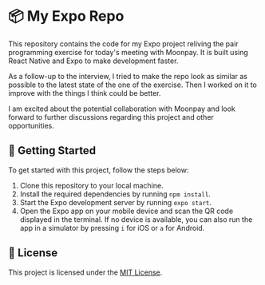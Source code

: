 # 📦 My Expo Repo

This repository contains the code for my Expo project reliving the pair programming exercise for today's meeting with Moonpay. It is built using React Native and Expo to make development faster.

As a follow-up to the interview, I tried to make the repo look as similar as possible to the latest state of the one of the exercise. Then I worked on it to improve with the things I think could be better.

I am excited about the potential collaboration with Moonpay and look forward to further discussions regarding this project and other opportunities.

## 🚀 Getting Started

To get started with this project, follow the steps below:

1. Clone this repository to your local machine.
2. Install the required dependencies by running `npm install`.
3. Start the Expo development server by running `expo start`.
4. Open the Expo app on your mobile device and scan the QR code displayed in the terminal. If no device is available, you can also run the app in a simulator by pressing `i` for iOS or `a` for Android.

## 📝 License

This project is licensed under the [MIT License](LICENSE).
